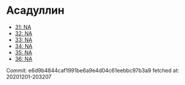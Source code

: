 # Асадуллин
- [31: NA](31.md)
- [32: NA](32.md)
- [33: NA](33.md)
- [34: NA](34.md)
- [35: NA](35.md)
- [36: NA](36.md)

Commit: e6d9b4844caf1991be6a9e4d04c61eebbc97b3a9
 fetched at: 20201201-203207
